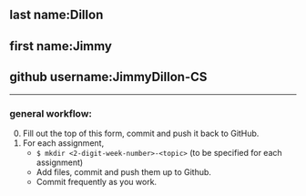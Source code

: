 ## last name:Dillon
## first name:Jimmy
## github username:JimmyDillon-CS
---------------------
### general workflow:
0. Fill out the top of this form, commit and push it back to GitHub.
1. For each assignment,
   * `$ mkdir <2-digit-week-number>-<topic>` (to be specified for each assignment)
   * Add files, commit and push them up to Github.
   * Commit frequently as you work.

